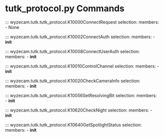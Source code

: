 # tutk_protocol.py Commands

::: wyzecam.tutk.tutk_protocol.K10000ConnectRequest
    selection:
      members:
        - None

::: wyzecam.tutk.tutk_protocol.K10002ConnectAuth
    selection:
      members:
        - __init__

::: wyzecam.tutk.tutk_protocol.K10008ConnectUserAuth
    selection:
      members:
        - __init__

::: wyzecam.tutk.tutk_protocol.K10010ControlChannel
    selection:
      members:
        - __init__

::: wyzecam.tutk.tutk_protocol.K10020CheckCameraInfo
    selection:
      members:
        - __init__

::: wyzecam.tutk.tutk_protocol.K10056SetResolvingBit
    selection:
      members:
        - __init__

::: wyzecam.tutk.tutk_protocol.K10620CheckNight
    selection:
      members:
        - __init__

::: wyzecam.tutk.tutk_protocol.K10640GetSpotlightStatus
    selection:
      members:
        - __init__
